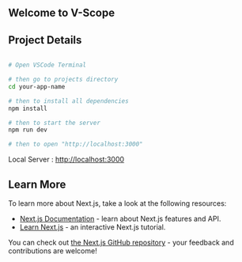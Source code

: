 
## Welcome to V-Scope



## Project Details

```bash

# Open VSCode Terminal

# then go to projects directory
cd your-app-name

# then to install all dependencies
npm install

# then to start the server
npm run dev

# then to open "http://localhost:3000"

```

Local Server : [http://localhost:3000](http://localhost:3000) 



## Learn More

To learn more about Next.js, take a look at the following resources:

- [Next.js Documentation](https://nextjs.org/docs) - learn about Next.js features and API.
- [Learn Next.js](https://nextjs.org/learn) - an interactive Next.js tutorial.

You can check out [the Next.js GitHub repository](https://github.com/vercel/next.js/) - your feedback and contributions are welcome!